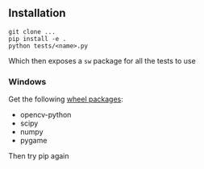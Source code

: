 Installation
------------

```
git clone ...
pip install -e .
python tests/<name>.py
```

Which then exposes a `sw` package for all the tests to use

### Windows
Get the following [wheel packages](http://www.lfd.uci.edu/~gohlke/pythonlibs/):

 * opencv-python
 * scipy
 * numpy
 * pygame

Then try pip again
